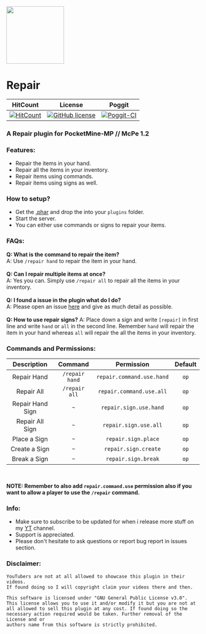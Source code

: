 <img src="https://github.com/JackMD/Repair/blob/master/meta/Repair.png" width="150" height= "150">

# Repair

| HitCount | License | Poggit |
|:--:|:--:|:--:|
|[![HitCount](http://hits.dwyl.io/JackMD/Repair.svg)](http://hits.dwyl.io/JackMD/Repair)|[![GitHub license](https://img.shields.io/github/license/JackMD/Repair.svg)](https://github.com/JackMD/Repair/blob/master/LICENSE)|[![Poggit-CI](https://poggit.pmmp.io/ci.shield/JackMD/Repair/Repair)](https://poggit.pmmp.io/ci/JackMD/Repair/Repair)|

### A Repair plugin for PocketMine-MP // McPe 1.2
### Features:
 - Repair the items in your hand.
 - Repair all the items in your inventory.
 - Repair items using commands.
 - Repair items using signs as well.
### How to setup?
 - Get the [.phar](https://poggit.pmmp.io/ci/JackMD/Repair/Repair) and drop the into your `plugins` folder.
 - Start the server.
 - You can either use commands or signs to repair your items.
### FAQs:
**Q: What is the command to repair the item?**<br />
A: Use `/repair hand` to repair the item in your hand.<br /><br />
**Q: Can I repair multiple items at once?**<br />
A: Yes you can. Simply use `/repair all` to repair all the items in your inventory.<br /><br />
**Q: I found a issue in the plugin what do I do?**<br />
A: Please open an issue [here](https://github.com/JackMD/Repair/issues) and give as much detail as possible.<br /><br />
**Q: How to use repair signs?**
A: Place down a sign and write `[repair]` in first line and write `hand` or `all` in the second line. Remember `hand` will repair the item in your hand whereas `all` will repair the all the items in your inventory.
### Commands and Permissions:
|Description|Command|Permission|Default|
|:--:|:--:|:--:|:--:|
|Repair Hand|`/repair hand`|`repair.command.use.hand`|`op`|
|Repair All|`/repair all`|`repair.command.use.all`|`op`|
|Repair Hand Sign|`~`|`repair.sign.use.hand`|`op`|
|Repair All Sign|`~`|`repair.sign.use.all`|`op`|
|Place a Sign|`~`|`repair.sign.place`|`op`|
|Create a Sign|`~`|`repair.sign.create`|`op`|
|Break a Sign|`~`|`repair.sign.break`|`op`|
<br />

**NOTE: Remember to also add `repair.command.use` permission also if you want to allow a player to use the `/repair` command.**

### Info:
  - Make sure to subscribe to be updated for when i release more stuff on my [YT](https://youtu.be/x_mc-ocrdDU) channel.
  - Support is appreciated.
  - Please don't hesitate to ask questions or report bug report in issues section.
### Disclaimer:

```
YouTubers are not at all allowed to showcase this plugin in their videos.
If found doing so I will copyright claim your videos there and then.

This software is licensed under "GNU General Public License v3.0".
This license allows you to use it and/or modify it but you are not at
all allowed to sell this plugin at any cost. If found doing so the
necessary action required would be taken. Further removal of the License and or
authors name from this software is strictly prohibited.
```
